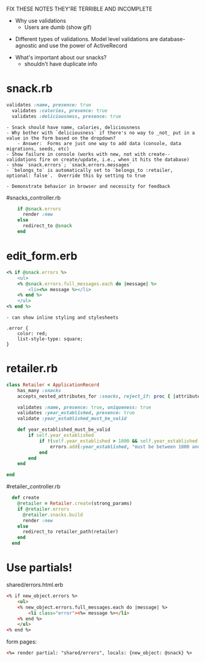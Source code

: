 FIX THESE NOTES THEY'RE TERRIBLE AND INCOMPLETE

* Why use validations
    - Users are dumb (show gif)

- Different types of validations.  Model level validations are database-agnostic and use the power of ActiveRecord

* What's important about our snacks?
    - shouldn't have duplicate info

# snack.rb

```rb
validates :name, presence: true
  validates :calories, presence: true
  validates :deliciousness, presence: true
```

    - Snack should have name, calories, deliciousness
    - Why bother with `deliciousness` if there's no way to _not_ put in a value in the form based on the dropdown?
        - Answer:  Forms are just one way to add data (console, data migrations, seeds, etc)
    - Show failure in console (works with new, not with create--validations fire on create/update, i.e., when it hits the database)
    - show `snack.errors`; `snack.errors.messages`
    - `belongs_to` is automatically set to `belongs_to :retailer, optional: false`.  Override this by setting to true

    - Demonstrate behavior in browser and necessity for feedback

#snacks_controller.rb
```rb
    if @snack.errors
      render :new
    else
      redirect_to @snack
    end
```

# edit_form.erb

```rb
<% if @snack.errors %>
    <ul>
    <% @snack.errors.full_messages.each do |message| %>
        <li><%= message %></li>
    <% end %>
    </ul>
<% end %>
```

    - can show inline styling and stylesheets

```
.error {
    color: red;
    list-style-type: square;
}
```


# retailer.rb

```rb
class Retailer < ApplicationRecord
    has_many :snacks
    accepts_nested_attributes_for :snacks, reject_if: proc { |attributes| attributes[:name].blank? }

    validates :name, presence: true, uniqueness: true
    validates :year_established, presence: true
    validate :year_established_must_be_valid

    def year_established_must_be_valid
        if self.year_established
            if !(self.year_established > 1800 && self.year_established <= Date.today.year)
                errors.add(:year_established, "must be between 1800 and #{Date.today.year}")
            end
        end
    end

end
```

#retailer_controller.rb
```rb
  def create
    @retailer = Retailer.create(strong_params)
    if @retailer.errors
      @retailer.snacks.build
      render :new
    else
      redirect_to retailer_path(retailer)
    end
  end
```

# Use partials!

shared/errors.html.erb

```html
<% if new_object.errors %>
    <ul>
    <% new_object.errors.full_messages.each do |message| %>
        <li class="error"><%= message %></li>
    <% end %>
    </ul>
<% end %>
```

form pages:
```html
<%= render partial: "shared/errors", locals: {new_object: @snack} %>
```
